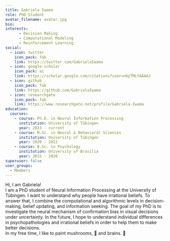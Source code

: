 ```yaml
---
title: Gabriela Iwama
role: PhD Student
avatar_filename: avatar.jpg
bio:
interests:
      - Decision Making
      - Computational Modeling
      - Reinforcement Learning
social:
  - icon: twitter
    icon_pack: fab
    link: https://twitter.com/GabrielaIwama
  - icon: google-scholar
    icon_pack: ai
    link: https://scholar.google.com/citations?user=n6yTMLYAAAAJ
  - icon: github
    icon_pack: fab
    link: https://github.com/GabrielaIwama
  - icon: researchgate
    icon_pack: fab
    link: https://www.researchgate.net/profile/Gabriela-Iwama
education:
  courses:
    - course: Ph.D. in Neural Information Processing
      institution: University of Tübingen
      year: 2023 - current
    - course: M.Sc. in Neural & Behavioral Sciences
      institution: University of Tübingen
      year: 2020 - 2022
    - course: B.Sc. in Psychology
      institution: University of Brasilia
      year: 2015 - 2020
superuser: false
user_groups:
  - Members
---
```

Hi, I am Gabriela!<br>
I am a PhD student of Neural Information Processing at the University of Tübingen. I want to understand why people have irrational beliefs. To answer that, I combine the computational and algorithmic levels in decision-making, belief updating, and information seeking. The goal of my PhD is to investigate the neural mechanism of confirmation bias in visual decisions under uncertainty. In the future, I hope to understand individual differences in psychopathologies and irrational beliefs in order to help them to make better decisions.<br>
In my free time, I like to paint mushrooms, :mushroom: and brains. :brain:
